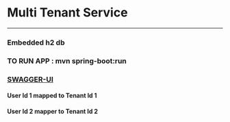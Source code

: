 # Multi Tenant Service
***
### Embedded h2 db

### TO RUN APP : mvn spring-boot:run
### [SWAGGER-UI](http://localhost:8080/swagger-ui.html)

#### User Id 1 mapped to Tenant Id 1 
#### User Id 2 mapper to Tenant Id 2
